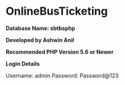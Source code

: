 # OnlineBusTicketing
**Database Name: sbtbsphp**

**Developed by Ashwin Anil**

**Recommended PHP Version 5.6 or Newer**


**Login Details**

Username: admin
Password: Password@123
